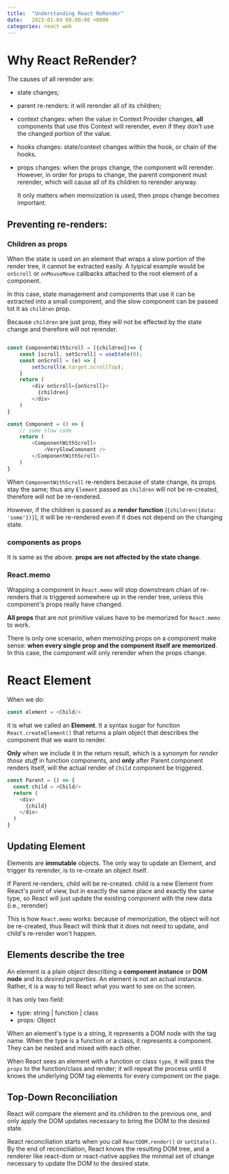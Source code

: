 ```yaml
---
title:  "Understanding React ReRender"
date:   2023-01-04 00:00:00 +0000
categories: react web
---
```


# Why React ReRender?
The causes of all rerender are:
* state changes;
* parent re-renders: it will rerender all of its children;
* context changes: when the value in Context Provider changes, **all** components that use this Context will rerender,
  even if they don't use the changed portion of the value. 
* hooks changes: state/context changes within the hook, or chain of the hooks.
* props changes: when the props change, the component will rerender. However, in order for props to change, the parent
  component must rerender, which will cause all of its children to rerender anyway.
  
  It only matters when memoization is used, then props change becomes important.

## Preventing re-renders:
### Children as props
When the state is used on an element that wraps a slow portion of the render tree, it cannot be extracted
easily. A tyipical example would be `onScroll` or `onMouseMove` callbacks attached to the root element of a component.

In this case, state management and components that use it can be extracted into a small component, and the slow 
component can be passed tot it as `children` prop.

Because `children` are just prop, they will not be effected by the state change and therefore will not rerender.

```js

const ComponentWithScroll = ({children})=> {
    const [scroll, setScroll] = useState(0);
    const onScroll = (e) => {
        setScroll(e.target.scrollTop);
    }
    return (
        <div onScroll={onScroll}>
          {children}
        </div>
    )
}

const Component = () => {
    // some slow code
    return (
        <ComponentWithScroll>
            <VerySlowComonent />
        </ComponentWithScroll>
    )
}

```

When `ComponentWithScroll` re-renders because of state change, its props stay the same; thus any `Element` passed 
as `children` will not be re-created, therefore will not be re-rendered.

However, if the children is passed as a **render function** (`{children({data: 'some'})}`), it will be re-rendered even 
if it does not depend on the changing state.

### components as props
It is same as the above. **props are not affected by the state change**.

### React.memo
Wrapping a component in `React.memo` will stop downstream chian of re-renders that is triggered somewhere up in the
render tree, unless this component's props really have changed.

**All props** that are not primitive values have to be memorized for `React.memo` to work.

There is only one scenario, when memoizing props on a component make sense: **when every single prop and the component 
itself are memorized**. In this case, the component will only rerender when the props change.

# React Element
When we do:
```js
const element = <Child/>
```
it is what we called an **Element**. It a syntax sugar for function `React.createElement()` that returns a plain object 
that describes the component that we want to render.

**Only** when we include it in the return result, which is a synonym for _render those stuff_ in function components, and 
**only** after Parent component renders itself, will the actual render of `Child` component be triggered.

```js
const Parent = () => {
  const child = <Child/>
  return (
    <div>
      {child}
    </div>
  )
}
```

## Updating Element
Elements are **immutable** objects. The only way to update an Element, and trigger its rerender, is 
to re-create an object itself.

If Parent re-renders, child will be re-created. child is a new Element from React's point of view, but in exactly the 
same place and exactly the same type, so React will just update the existing component with the new data (i.e., rerender)

This is how `React.memo` works: because of memorization, the object will not be re-created, thus React will think that 
it does not need to update, and child's re-render won't happen.

## Elements describe the tree
An element is a plain object describing a **component instance** or **DOM node** and its _desired properties_.
An element is not an actual instance. Rather, it is a way to tell React what you want to see on the screen.

It has only two field:
- type: string | function | class
- props: Object

When an element's type is a string, it represents a DOM node with the tag name. When the type is a function or a class,
it represents a component. They can be nested and mixed with each other.

When React sees an element with a function or class `type`, it  will pass the `props` to the function/class and render; 
it will repeat the process until it knows the underlying DOM tag elements for every component on the page.

## Top-Down Reconciliation

React will compare the element and its children to the previous one, and only apply the DOM updates necessary to bring
the DOM to the desired state.

React reconciliation starts when you call `ReactDOM.render()` or `setState()`. By the end of reconciliation, 
React knows the resulting DOM tree, and a renderer like react-dom or react-native applies the minimal
set of change necessary to update the DOM to the desired state.

